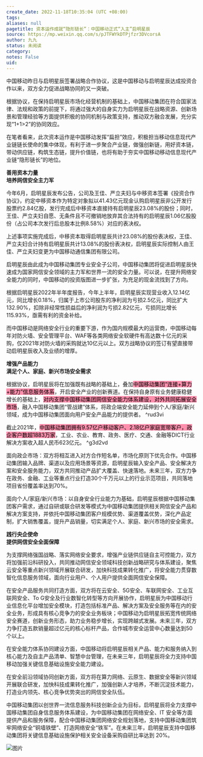 ```yaml
---
create_date: 2022-11-18T10:35:04 (UTC +08:00)
tags: 
aliases: null
pagetitle: 资本运作成就“隐形链长”：中国移动正式“入主”启明星辰
source: https://mp.weixin.qq.com/s/pJTFWYkDTPjfzr3DVcorsA
author: 九九
status: 未阅读
category: 
notes: False
uid: 
---
```


中国移动昨日与启明星辰签署战略合作协议，这是中国移动与启明星辰达成投资合作以来，双方全力促进战略协同的又一突破。

根据协议，在保持启明星辰市场化经营机制的基础上，中国移动集团在符合国家法律、法规和政策的前提下，将通过强大的自身实力为启明星辰在战略资源、创新场景和管理经验等方面提供积极的协同机制与政策支持，推动双方融合发展，充分实现“1+1>2”的协同效应。

在笔者看来，此次资本运作是中国移动发挥“扁担”效应，积极担当移动信息现代产业链链长使命的集中体现，有利于进一步聚合产业链，做强创新链，用好资本链，带动供应链，构筑生态链，提升价值链，也将有助于夯实中国移动移动信息现代产业链“隐形链长”的地位。

******善用资本力量  
培养网信安全主力军****** 

今年6月，启明星辰发布公告，公司及王佳、严立夫妇与中移资本签署《投资合作协议》，约定中移资本作为特定对象拟以41.43亿元现金认购启明星辰非公开发行股票约2.84亿股，发行完成后中移资本直接持有启明星辰23.08%的股份；同时，王佳、严立夫妇自愿、无条件且不可撤销地放弃其合法持有的启明星辰1.06亿股股份（占公司本次发行后总股本比例8.58%）对应的表决权。

上述事项实施完成后，中移资本取得启明星辰共计23.08%的股份表决权，王佳、严立夫妇合计持有启明星辰共计13.08%的股份表决权，启明星辰实际控制人由王佳、严立夫妇变更为中国移动通信集团有限公司。

启明星辰由此成为中国移动集团专业安全子公司，中国移动集团将促进启明星辰快速成为国家网信安全领域的主力军和世界一流的安全力量。可以说，在提升网络安全能力的同时，中国移动的投资版图进一步扩张，为充足的现金流找到了方向。

根据启明星辰2022年半年度报告，今年上半年，启明星辰实现营业收入12.14亿元，同比增长0.18%，归属于上市公司股东的净利润为亏损2.5亿元，同比扩大132.90%，扣除非经常性损益后的净利润为亏损2.82亿元，亏损同比增长115.93%，亟需有利的资金补给。

而中国移动是网络安全行业的重要下游，作为国内规模最大的运营商，中国移动每年对防火墙、安全管理平台、WAF等各类网络安全软硬件有高达数十亿元的采购，仅2021年对防火墙的采购就达10亿元以上。双方战略协议的签订有望直接带动启明星辰收入及业绩的增厚。

********增强产品能力  
满足个人、家庭、新兴市场安全需求********

根据协议，启明星辰将在加强既有战略的基础上，叠加<mark style="background: #FF5582A6;">中国移动集团“连接+算力+能力”信息服务体系</mark>，开启安全产业的创新赛道。在保持自身原有业务健康稳健增长的基础上，<mark style="background: #FF5582A6;">对内支撑中国移动集团网信安全能力体系建设，对外共同拓展安全市场</mark>，融入中国移动集团“管战建”体系，将政企端安全能力延伸到个人/家庭/新兴领域，成为中国移动集团面向用户安全产品能力的提供者。 ^rud3vi

截止2021年，<mark style="background: #FF5582A6;">中国移动集团拥有9.57亿户移动客户、2.18亿户家庭宽带客户，政企客户数超1883万家</mark>，工业、农业、教育、政务、医疗、交通、金融等DICT行业解决方案收入超人民币623亿元。 ^g3d2vd

面向政企市场：双方将相互进入对方合作短名单，市场化原则下优先合作。中国移动集团输入品牌、渠道以及应用场景等资源，启明星辰输入安全产品、安全解决方案和安全服务能力，双方共同推动产品扩大覆盖、快速落地。未来三年，双方力争在政务、金融、工业等重点行业打造30个千万元以上的行业示范项目，共同落地项目省份覆盖率达到70%。

面向个人/家庭/新兴市场：以自身安全行业能力为基础，启明星辰根据中国移动集团客户需求，通过自研或联合研发等模式为中国移动集团提供相关网信安全产品和解决方案支持，并依托中国移动集团客户规模优势、渠道覆盖优势，深化产品定制，扩大销售覆盖，提升产品销量，切实满足个人、家庭、新兴市场的安全需求。

********践行央企使命  
提供网信安全全面保障********

为支撑网络强国战略、落实网络安全要求，增强产业链供应链自主可控能力，双方将加强前沿科研投入，共同推动网信安全领域科技创新战略研究与体系建设，聚焦云安全等重点新兴领域开展联合研发，加快科技成果转化推广，将安全能力贯穿数智化信息服务领域，面向行业用户、个人用户提供全面网信安全保障。

在安全产品服务共同打造方面，双方将在云安全、5G安全、车联网安全、工业互联网安全、To G安全及行业数智化转型等方向开展协作，启明星辰为中国移动行业信息化平台增加安全模块，打造包括标准产品、解决方案及安全服务等在内的安全业务，形成具有核心竞争力的安全业务板块；中国移动为启明星辰拓宽传统网络安全赛道，创新业务形态，助力业务稳步增长，实现跨越式发展。未来三年，双方力争打造五款销量超过亿元的核心标杆产品，合作城市安全运营中心数量达到50个以上。

在安全能力体系协同建设方面，中国移动将启明星辰相关产品、能力和服务纳入到核心能力及自主产品清单、智慧中台管理，在未来三年，启明星辰将全力支持中国移动加强关键信息基础设施安全能力建设。

在安全前沿领域协同创新方面，双方将在算力网络、云原生、数据安全等新兴领域开展联合研发，加快科技成果转化推广，加强创新人才培养，不断沉淀技术能力，打造业内领先、核心竞争优势突出的网信安全队伍。

中国移动集团以创世界一流信息服务科技创新企业为目标，启明星辰将全力支撑中国移动集团自身信息服务体系建设，为中国移动集团在网络安全、IT 安全等方面提供产品和服务保障，配合中国移动集团网络安全规划落地，支持中国移动集团筑牢网络安全“铜墙铁壁”、打造网络安全“铁军”。在未来三年，启明星辰支持中国移动集团将关键信息基础设施保护相关安全设备采购自研比率达到 20%。

![图片](https://mmbiz.qpic.cn/mmbiz_gif/VFvZeF7iboYMOjHTBBq6SviarCs7icu0bnTZxrKqhW5xSEqtxFZlyDeHC0h1UkHbfibGU79VxLtMPPVEBQt38ibk83A/640?wx_fmt=gif&wxfrom=5&wx_lazy=1)
